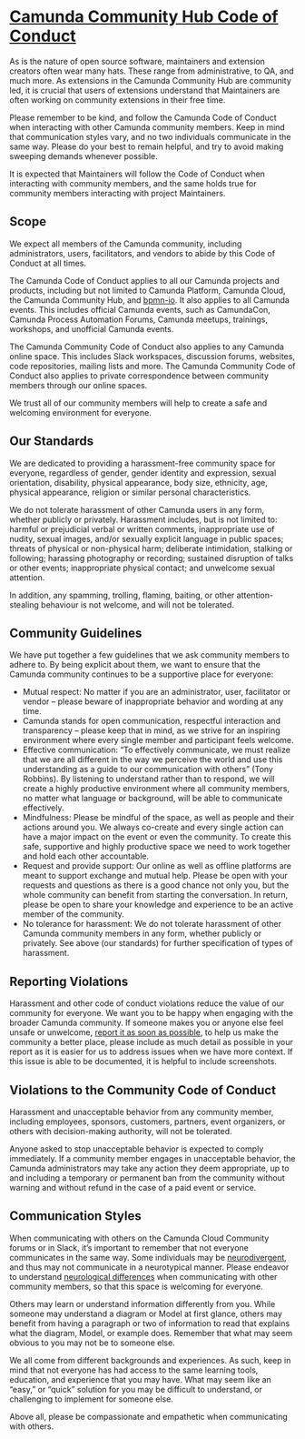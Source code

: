 # [Camunda Community Hub Code of Conduct](https://camunda.com/events/code-conduct/)

As is the nature of open source software, maintainers and extension creators often wear many hats. These range from administrative, to QA, and much more. 
As extensions in the Camunda Community Hub are community led, it is crucial that users of extensions understand that Maintainers are often working on community extensions in their free time. 

Please remember to be kind, and follow the Camunda Code of Conduct when interacting with other Camunda community members. Keep in mind that communication styles vary, and no two individuals communicate in the same way. Please do your best to remain helpful, and try to avoid making sweeping demands whenever possible. 

It is expected that Maintainers will follow the Code of Conduct when interacting with community members, and the same holds true for community members interacting with project Maintainers.

## Scope
We expect all members of the Camunda community, including administrators, users, facilitators, and vendors to abide by this Code of Conduct at all times.

The Camunda Code of Conduct applies to all our Camunda projects and products, including but not limited to Camunda Platform, Camunda Cloud, the Camunda Community Hub, and [bpmn-io](https://bpmn.io/). It also applies to all Camunda events. This includes official Camunda events, such as CamundaCon, Camunda Process Automation Forums, Camunda meetups, trainings, workshops, and unofficial Camunda events.

The Camunda Community Code of Conduct also applies to any Camunda online space. This includes Slack workspaces, discussion forums, websites, code repositories, mailing lists and more. The Camunda Community Code of Conduct also applies to private correspondence between community members through our online spaces.

We trust all of our community members will help to create a safe and welcoming environment for everyone.

## Our Standards
We are dedicated to providing a harassment-free community space for everyone, regardless of gender, gender identity and expression, sexual orientation, disability, physical appearance, body size, ethnicity, age, physical appearance, religion or similar personal characteristics.

We do not tolerate harassment of other Camunda users in any form, whether publicly or privately. Harassment includes, but is not limited to: harmful or prejudicial verbal or written comments, inappropriate use of nudity, sexual images, and/or sexually explicit language in public spaces; threats of physical or non-physical harm; deliberate intimidation, stalking or following; harassing photography or recording; sustained disruption of talks or other events; inappropriate physical contact; and unwelcome sexual attention.

In addition, any spamming, trolling, flaming, baiting, or other attention-stealing behaviour is not welcome, and will not be tolerated.

## Community Guidelines

We have put together a few guidelines that we ask community members to adhere to. By being explicit about them, we want to ensure that the Camunda community continues to be a supportive place for everyone:

* Mutual respect: No matter if you are an administrator, user, facilitator or vendor – please beware of inappropriate behavior and wording at any time. 
* Camunda stands for open communication, respectful interaction and transparency – please keep that in mind, as we strive for an inspiring environment where every single member and participant feels welcome.
* Effective communication: “To effectively communicate, we must realize that we are all different in the way we perceive the world and use this understanding as a guide to our communication with others” (Tony Robbins). By listening to understand rather than to respond, we will create a highly productive environment where all community members, no matter what language or background, will be able to communicate effectively.
* Mindfulness: Please be mindful of the space, as well as people and their actions around you. We always co-create and every single action can have a major impact on the event or even the community. To create this safe, supportive and highly productive space we need to work together and hold each other accountable.
* Request and provide support: Our online as well as offline platforms are meant to support exchange and mutual help. Please be open with your requests and questions as there is a good chance not only you, but the whole community can benefit from starting the conversation. In return, please be open to share your knowledge and experience to be an active member of the community.
* No tolerance for harassment: We do not tolerate harassment of other Camunda community members in any form, whether publicly or privately. See above (our standards) for further specification of types of harassment. 

## Reporting Violations 

Harassment and other code of conduct violations reduce the value of our community for everyone. We want you to be happy when engaging with the broader Camunda community.
If someone makes you or anyone else feel unsafe or unwelcome, [report it as soon as possible](https://camunda.com/events/code-conduct/reporting-violations/), to help us make the community a better place, please include as much detail as possible in your report as it is easier for us to address issues when we have more context.  If this issue is able to be documented, it is helpful to include screenshots. 

##  Violations to the Community Code of Conduct
Harassment and unacceptable behavior from any community member, including employees, sponsors, customers, partners, event organizers, or others with decision-making authority, will not be tolerated.

Anyone asked to stop unacceptable behavior is expected to comply immediately. If a community member engages in unacceptable behavior, the Camunda administrators may take any action they deem appropriate, up to and including a temporary or permanent ban from the community without warning and without refund in the case of a paid event or service.

## Communication Styles

When communicating with others on the Camunda Cloud Community forums or in Slack, it’s important to remember that not everyone communicates in the same way. 
Some individuals may be [neurodivergent](https://autisticuk.org/neurodiversity/), and thus may not communicate in a neurotypical manner. 
Please endeavor to understand [neurological differences](https://www.bbc.co.uk/neurodiversity) when communicating with other community members, so that this space is welcoming for everyone.

Others may learn or understand information differently from you. While someone may understand a diagram or Model at first glance, others may benefit from having a paragraph or two of information to read that explains what the diagram, Model, or example does. 
Remember that what may seem obvious to you may not be to someone else. 

We all come from different backgrounds and experiences. As such, keep in mind that not everyone has had access to the same learning tools, education, and experience that you may have. What may seem like an “easy,” or “quick” solution for you may be difficult to understand, or challenging to implement for someone else. 

Above all, please be compassionate and empathetic when communicating with others.
